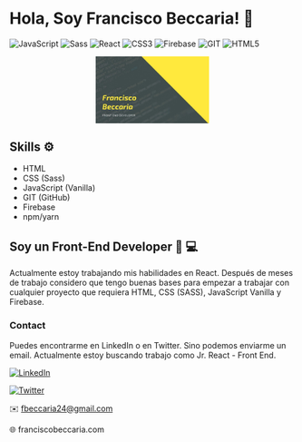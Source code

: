 # Hola, Soy Francisco Beccaria! 👋
![JavaScript](https://img.shields.io/badge/-JavaScript-%23694640?logo=javascript&logoColor=white)
![Sass](https://img.shields.io/badge/-Sass-%23f89d71?logo=sass&logoColor=white)
![React](https://img.shields.io/badge/-React-%23353b35?logo=react&logoColor=white)
![CSS3](https://img.shields.io/badge/-CSS3-%23748074?logo=css3&logoColor=white)
![Firebase](https://img.shields.io/badge/-Firebase-%23f89d71?logo=firebase&logoColor=white)
![GIT](https://img.shields.io/badge/-Git-%23694640?logo=git&logoColor=white)
![HTML5](https://img.shields.io/badge/-HTML5-%23f89d71?logo=html5&logoColor=white)

<div style="text-align:center"><img src="./Background_github.jpg" alt="background" style="width:70%; margin-left:auto; margin-right:auto; display: block; width:200px"/></div>

## Skills ⚙️
* HTML
* CSS (Sass)
* JavaScript (Vanilla)
* GIT (GitHub)
* Firebase
* npm/yarn


## Soy un Front-End Developer 👨 💻

Actualmente estoy trabajando mis habilidades en React. Después de meses de trabajo considero que tengo buenas bases para empezar a trabajar con cualquier proyecto que requiera HTML, CSS (SASS), JavaScript Vanilla y Firebase.

### Contact

Puedes encontrarme en LinkedIn o en Twitter. Sino podemos enviarme un email. Actualmente estoy buscando trabajo como Jr. React - Front End.

<a href="https://www.linkedin.com/in/conchaasensiomr/" target="_blank"><img alt="LinkedIn" src="https://img.shields.io/badge/Linkedin-blue?logo=linkedin&logoColor=white"></a>

<a href="https://twitter.com/conchaasensiomr" target="_blank"><img alt="Twitter" src="https://img.shields.io/badge/Twitter-blue?logo=twitter&logoColor=white"></a>

<!-- <a href="mailto:conchaasensiomr@gmail.com" target="_blank"><img alt="Email" src="https://img.shields.io/badge/-Email-%23694680?logo=gmail&logoColor=white"></a> -->

✉️ fbeccaria24@gmail.com

🌐 franciscobeccaria.com




<!--
**franciscobeccaria/franciscobeccaria** is a ✨ _special_ ✨ repository because its `README.md` (this file) appears on your GitHub profile.

Here are some ideas to get you started:

- 🔭 I’m currently working on ...
- 🌱 I’m currently learning ...
- 👯 I’m looking to collaborate on ...
- 🤔 I’m looking for help with ...
- 💬 Ask me about ...
- 📫 How to reach me: ...
- 😄 Pronouns: ...
- ⚡ Fun fact: ...
-->
